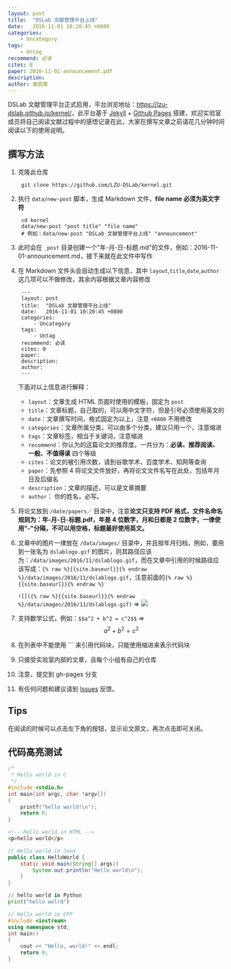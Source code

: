 ```yaml
---
layout: post
title:  "DSLab 文献管理平台上线"
date:   2016-11-01 10:20:45 +0800
categories: 
    - Uncategory
tags: 
    - Untag
recommend: 必读
cites: 0
paper: 2016-11-01-announcement.pdf
description: 
author: 谢启荣
---
```


DSLab 文献管理平台正式启用，平台浏览地址：<https://lzu-dslab.github.io/kernel/>，此平台基于 [Jekyll](https://jekyllrb.com) + [Github Pages](https://pages.github.com/) 搭建，欢迎实验室成员将自己阅读文献过程中的感悟记录在此，大家在撰写文章之前请花几分钟时间阅读以下的使用说明。


## 撰写方法

1. 克隆此仓库
    
        git clone https://github.com/LZU-DSLab/kernel.git    
       
2. 执行 `data/new-post` 脚本，生成 Markdown 文件，**file name 必须为英文字符**
    
        cd kernel
        data/new-post "post title" "file name"
        # 例如：data/new-post "DSLab 文献管理平台上线" "announcement"
    
3. 此时会在 `_post` 目录创建一个"年-月-日-标题.md"的文件，例如：2016-11-01-announcement.md，接下来就在此文件中写作

4. 在 Markdown 文件头会自动生成以下信息，其中 `layout`,`title`,`date`,`author` 这几项可以不做修改，其余内容根据文章内容修改

        ---
        layout: post
        title:  "DSLab 文献管理平台上线"
        date:   2016-11-01 10:20:45 +0800 
        categories: 
            - Uncategory
        tags:  
            - Untag
        recommend: 必读
        cites: 0
        paper: 
        description: 
        author: 
        ---

    下面对以上信息进行解释：
    
    * `layout`：文章生成 HTML 页面时使用的模板，固定为 `post`
    * `title`：文章标题，自己取的，可以用中文字符，但是引号必须使用英文的
    * `date`：文章撰写时间，格式固定为以上，注意 `+0800` 不用修改
    * `categories`：文章所属分类，可以由多个分类，建议只用一个，注意缩进
    * `tags`：文章标签，相当于关键词，注意缩进
    * `recommend`：你认为的这篇论文的推荐度，一共分为：**必读、推荐阅读、一般、不值得读** 四个等级
    * `cites`：论文的被引用次数，请到谷歌学术、百度学术、知网等查询
    * `paper`：先参照 4 将论文文件放好，再将论文文件名写在此处，包括年月日及后缀名
    * `description`：文章的描述，可以是文章摘要
    * `author`： 你的姓名，必写。

4. 将论文放到 `/date/papers／` 目录中，注意**论文只支持 PDF 格式，文件名命名规则为：年-月-日-标题.pdf，年是 4 位数字，月和日都是 2 位数字，一律使用"-"分隔，不可以用空格，标题最好使用英文。**
5. 文章中的图片一律放在 `/data/images/` 目录中，并且按年月归档，例如，要用到一张名为 `dslablogo.gif` 的图片，则其路径应该为：`/data/images/2016/11/dslablogo.gif`，而在文章中引用的时候路径应该写成：`{% raw %}{{site.baseurl}}{% endraw %}/data/images/2016/11/dslablogo.gif`，注意前面的`{% raw %}{{site.baseurl}}{% endraw %}`
    
    `![]({% raw %}{{site.baseurl}}{% endraw %}/data/images/2016/11/dslablogo.gif)` => ![]({{site.baseurl}}/data/images/2016/11/dslablogo.gif)

6. 支持数学公式，例如：`$$a^2 + b^2 = c^2$$` => $$a^2 + b^2 = c^2$$
7. 在列表中不能使用 ``` 来引用代码块，只能使用缩进来表示代码块
8. 只接受实验室内部的文章，且每个小组有自己的仓库
9. 注意，提交到 gh-pages 分支
10. 有任何问题和建议请到 [Issues](https://github.com/LZU-DSLab/kernel/issues) 反馈。

## Tips

在阅读的时候可以点击左下角的按钮，显示论文原文，再次点击即可关闭。

## 代码高亮测试
```c
/*
 * Hello world in C
 */
#include <stdio.h>
int main(int argc, char *argv[])
{
    printf("hello world!\n");
    return 0;
}
```

```html
<!-- hello world in HTML -->
<p>hello world</p>
```

```java
// Hello world in Java
public class HelloWorld {
    static void main(String[] args){
        System.out.println("Hello world\n");
    }
}
```

```python
// hello world in Python
print("hello wolrd")
```

```cpp
// Hello world in CPP
#include <iostream>
using namespace std;
int main()
{
    cout << "Hello, world!" << endl;
    return 0;
}
```
